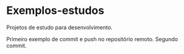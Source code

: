 # Exemplos-estudos
Projetos de estudo para desenvolvimento.


Primeiro exemplo de commit e push no repositório remoto.
Segundo commit.
